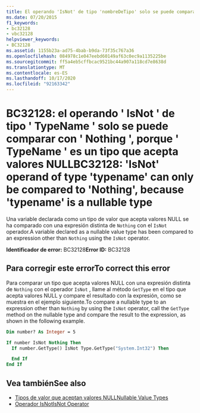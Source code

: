 ```yaml
---
title: El operando 'IsNot' de tipo 'nombreDeTipo' solo se puede comparar con 'Nothing', porque 'nombreDeTipo' es un tipo que acepta valores NULL
ms.date: 07/20/2015
f1_keywords:
- bc32128
- vbc32128
helpviewer_keywords:
- BC32128
ms.assetid: 1155b23a-ad75-4bab-b9da-73f35c767a36
ms.openlocfilehash: 084978c1e047eebd60149af63c0ec9a1135225be
ms.sourcegitcommit: ff5a4eb5cffbcac9521bc44a907a118cd7e8638d
ms.translationtype: MT
ms.contentlocale: es-ES
ms.lasthandoff: 10/17/2020
ms.locfileid: "92163342"
---
```

# <a name="bc32128-isnot-operand-of-type-typename-can-only-be-compared-to-nothing-because-typename-is-a-nullable-type"></a><span data-ttu-id="ce968-102">BC32128: el operando ' IsNot ' de tipo ' TypeName ' solo se puede comparar con ' Nothing ', porque ' TypeName ' es un tipo que acepta valores NULL</span><span class="sxs-lookup"><span data-stu-id="ce968-102">BC32128: 'IsNot' operand of type 'typename' can only be compared to 'Nothing', because 'typename' is a nullable type</span></span>

<span data-ttu-id="ce968-103">Una variable declarada como un tipo de valor que acepta valores NULL se ha comparado con una expresión distinta de `Nothing` con el `IsNot` operador.</span><span class="sxs-lookup"><span data-stu-id="ce968-103">A variable declared as a nullable value type has been compared to an expression other than `Nothing` using the `IsNot` operator.</span></span>

<span data-ttu-id="ce968-104">**Identificador de error:** BC32128</span><span class="sxs-lookup"><span data-stu-id="ce968-104">**Error ID:** BC32128</span></span>

## <a name="to-correct-this-error"></a><span data-ttu-id="ce968-105">Para corregir este error</span><span class="sxs-lookup"><span data-stu-id="ce968-105">To correct this error</span></span>

<span data-ttu-id="ce968-106">Para comparar un tipo que acepta valores NULL con una expresión distinta de `Nothing` con el operador `IsNot` , llame al método `GetType` en el tipo que acepta valores NULL y compare el resultado con la expresión, como se muestra en el ejemplo siguiente.</span><span class="sxs-lookup"><span data-stu-id="ce968-106">To compare a nullable type to an expression other than `Nothing` by using the `IsNot` operator, call the `GetType` method on the nullable type and compare the result to the expression, as shown in the following example.</span></span>

```vb
Dim number? As Integer = 5

If number IsNot Nothing Then
  If number.GetType() IsNot Type.GetType("System.Int32") Then

  End If
End If
```

## <a name="see-also"></a><span data-ttu-id="ce968-107">Vea también</span><span class="sxs-lookup"><span data-stu-id="ce968-107">See also</span></span>

- [<span data-ttu-id="ce968-108">Tipos de valor que aceptan valores NULL</span><span class="sxs-lookup"><span data-stu-id="ce968-108">Nullable Value Types</span></span>](../../programming-guide/language-features/data-types/nullable-value-types.md)
- [<span data-ttu-id="ce968-109">Operador IsNot</span><span class="sxs-lookup"><span data-stu-id="ce968-109">IsNot Operator</span></span>](../operators/isnot-operator.md)
